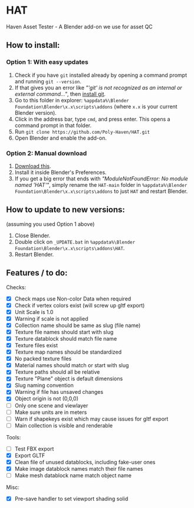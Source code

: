 # HAT
Haven Asset Tester - A Blender add-on we use for asset QC

## How to install:

### Option 1: With easy updates

1. Check if you have `git` installed already by opening a command prompt and running `git --version`.
2. If that gives you an error like *"'git' is not recognized as an internal or external command..."*, then [install git](https://git-scm.com/download/win).
3. Go to this folder in explorer: `%appdata%\Blender Foundation\Blender\x.x\scripts\addons` (where `x.x` is your current Blender version).
4. Click in the address bar, type `cmd`, and press enter. This opens a command prompt in that folder.
5. Run `git clone https://github.com/Poly-Haven/HAT.git`
6. Open Blender and enable the add-on.

### Option 2: Manual download

1. [Download this](https://github.com/Poly-Haven/HAT/archive/refs/heads/main.zip).
2. Install it inside Blender's Preferences.
3. If you get a big error that ends with *"ModuleNotFoundError: No module named 'HAT'"*, simply rename the `HAT-main` folder in `%appdata%\Blender Foundation\Blender\x.x\scripts\addons` to just `HAT` and restart Blender.

## How to update to new versions:

(assuming you used Option 1 above)

1. Close Blender.
2. Double click on `_UPDATE.bat` in `%appdata%\Blender Foundation\Blender\x.x\scripts\addons\HAT`.
3. Restart Blender.

## Features / to do:

Checks:

* [x] Check maps use Non-color Data when required
* [x] Check if vertex colors exist (will screw up gltf export)
* [x] Unit Scale is 1.0
* [x] Warning if scale is not applied
* [x] Collection name should be same as slug (file name)
* [x] Texture file names should start with slug
* [x] Texture datablock should match file name
* [x] Texture files exist
* [x] Texture map names should be standardized
* [x] No packed texture files
* [x] Material names should match or start with slug
* [x] Texture paths should all be relative
* [x] Texture "Plane" object is default dimensions
* [x] Slug naming convention
* [x] Warning if file has unsaved changes
* [x] Object origin is not (0,0,0)
* [ ] Only one scene and viewlayer
* [ ] Make sure units are in meters
* [ ] Warn if shapekeys exist which may cause issues for gltf export
* [ ] Main collection is visible and renderable

Tools:

* [ ] Test FBX export
* [x] Export GLTF
* [x] Clean file of unused datablocks, including fake-user ones
* [x] Make image datablock names match their file names
* [ ] Make mesh datablock name match object name

Misc:

* [x] Pre-save handler to set viewport shading solid
